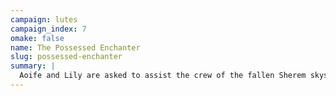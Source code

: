 ```yaml
---
campaign: lutes
campaign_index: 7
omake: false
name: The Possessed Enchanter
slug: possessed-enchanter
summary: |
  Aoife and Lily are asked to assist the crew of the fallen Sherem skyship *Sky Dancer* with a delicate problem. The ship's enchanter, Tethost, had attempted to commune with the enraged spirits, but was instead possessed by a powerful demonic entity. The dynamic duo took part in a ritual to draw out and defeat the possessing spirit, a dangerous Hell Hound Alpha. As as reward, Tethost promised to fashion magical armor for the two heroes.
---
```

